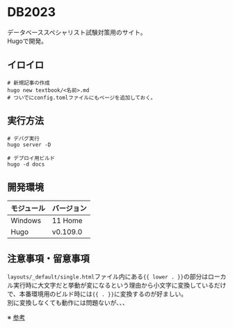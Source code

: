 # DB2023

データベーススペシャリスト試験対策用のサイト。  
Hugoで開発。  

## イロイロ

```shell
# 新規記事の作成
hugo new textbook/<名前>.md
# ついでにconfig.tomlファイルにもページを追加しておく。
```

## 実行方法

```shell
# デバグ実行
hugo server -D

# デプロイ用ビルド
hugo -d docs
```

## 開発環境

| モジュール | バージョン |
| ---- | ---- |
| Windows | 11 Home |
| Hugo | v0.109.0 |

## 注意事項・留意事項

`layouts/_default/single.html`ファイル内にある`{{ lower . }}`の部分はローカル実行時に大文字だと挙動が変になるという理由から小文字に変換しているだけで、本番環境用のビルド時には`{{ . }}`に変換するのが好ましい。  
別に変換しなくても動作には問題ないが、、、  

※ [参考](https://github.com/gohugoio/hugo/issues/7686)  
